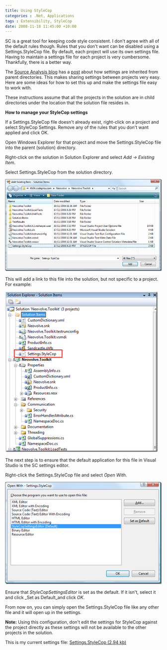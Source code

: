 ```yaml
---
title: Using StyleCop
categories : .Net, Applications
tags : Extensibility, StyleCop
date: 2008-11-18 11:45:00 +10:00
---
```


 SC is a great tool for keeping code style consistent. I don't agree with all of the default rules though. Rules that you don't want can be disabled using a Settings.StyleCop file. By default, each project will use its own settings file. Having to maintain a settings file for each project is very cumbersome. Thankfully, there is a better way. 

 The [Source Analysis blog][0] has a [post][1] about how settings are inherited from parent directories. This makes sharing settings between projects very easy. Here are some ideas for how to set this up and make the settings file easy to work with. 

 These instructions assume that all the projects in the solution are in child directories under the location that the solution file resides in. 

<!--more-->

**How to manage your StyleCop settings**

 If a Settings.StyleCop file doesn't already exist, right-click on a project and select StyleCop Settings. Remove any of the rules that you don't want applied and click OK. 

 Open Windows Explorer for that project and move the Settings.StyleCop file into the parent (solution) directory. 

 Right-click on the solution in Solution Explorer and select _Add -&gt; Existing Item_. 

 Select Settings.StyleCop from the solution directory. 

![Add Existing Item][2]

 This will add a link to this file into the solution, but not specific to a project. For example: 

![Add as Solution Item][3]

 The next step is to ensure that the default application for this file in Visual Studio is the SC settings editor. 

 Right-click the Settings.StyleCop file and select _Open With_. 

![Settings Editor][4]

 Ensure that _StyleCopSettingsEditor_ is set as the default. If it isn't, select it and click _Set as Default_and click _OK_. 

 From now on, you can simply open the Settings.StyleCop file like any other file and it will open up in the settings. 

**Note:** Using this configuration, don't edit the settings for StyleCop against the project directly as these settings will not be available to the other projects in the solution. 

 This is my current settings file: [Settings.StyleCop (2.94 kb)][5]

[0]: http://blogs.msdn.com/sourceanalysis
[1]: http://blogs.msdn.com/sourceanalysis/pages/sharing-source-analysis-settings-across-projects.aspx
[2]: /files/WindowsLiveWriter/UsingStyleCop_A0CF/image_3.png
[3]: /files/WindowsLiveWriter/UsingStyleCop_A0CF/image_6.png
[4]: /files/WindowsLiveWriter/UsingStyleCop_A0CF/image_9.png
[5]: /files/2008/11/Settings.StyleCop
